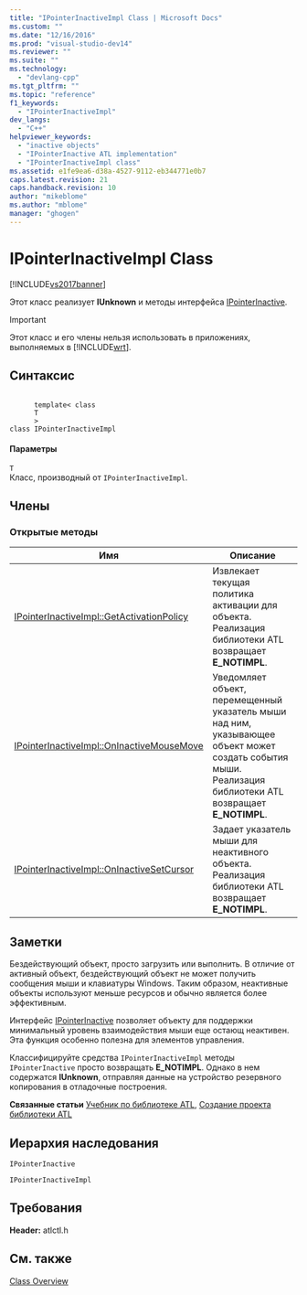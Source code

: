 ```yaml
---
title: "IPointerInactiveImpl Class | Microsoft Docs"
ms.custom: ""
ms.date: "12/16/2016"
ms.prod: "visual-studio-dev14"
ms.reviewer: ""
ms.suite: ""
ms.technology: 
  - "devlang-cpp"
ms.tgt_pltfrm: ""
ms.topic: "reference"
f1_keywords: 
  - "IPointerInactiveImpl"
dev_langs: 
  - "C++"
helpviewer_keywords: 
  - "inactive objects"
  - "IPointerInactive ATL implementation"
  - "IPointerInactiveImpl class"
ms.assetid: e1fe9ea6-d38a-4527-9112-eb344771e0b7
caps.latest.revision: 21
caps.handback.revision: 10
author: "mikeblome"
ms.author: "mblome"
manager: "ghogen"
---
```

# IPointerInactiveImpl Class
[!INCLUDE[vs2017banner](../../assembler/inline/includes/vs2017banner.md)]

Этот класс реализует **IUnknown** и методы интерфейса [IPointerInactive](http://msdn.microsoft.com/library/windows/desktop/ms693712).  
  
> [!IMPORTANT]
>  Этот класс и его члены нельзя использовать в приложениях, выполняемых в [!INCLUDE[wrt](../../atl/reference/includes/wrt_md.md)].  
  
## Синтаксис  
  
```  
  
      template< class   
      T  
      >  
class IPointerInactiveImpl  
```  
  
#### Параметры  
 `T`  
 Класс, производный от `IPointerInactiveImpl`.  
  
## Члены  
  
### Открытые методы  
  
|Имя|Описание|  
|---------|--------------|  
|[IPointerInactiveImpl::GetActivationPolicy](../Topic/IPointerInactiveImpl::GetActivationPolicy.md)|Извлекает текущая политика активации для объекта.  Реализация библиотеки ATL возвращает **E\_NOTIMPL**.|  
|[IPointerInactiveImpl::OnInactiveMouseMove](../Topic/IPointerInactiveImpl::OnInactiveMouseMove.md)|Уведомляет объект, перемещенный указатель мыши над ним, указывающее объект может создать события мыши.  Реализация библиотеки ATL возвращает **E\_NOTIMPL**.|  
|[IPointerInactiveImpl::OnInactiveSetCursor](../Topic/IPointerInactiveImpl::OnInactiveSetCursor.md)|Задает указатель мыши для неактивного объекта.  Реализация библиотеки ATL возвращает **E\_NOTIMPL**.|  
  
## Заметки  
 Бездействующий объект, просто загрузить или выполнить.  В отличие от активный объект, бездействующий объект не может получить сообщения мыши и клавиатуры Windows.  Таким образом, неактивные объекты используют меньше ресурсов и обычно является более эффективным.  
  
 Интерфейс [IPointerInactive](http://msdn.microsoft.com/library/windows/desktop/ms693712) позволяет объекту для поддержки минимальный уровень взаимодействия мыши еще остающ неактивен.  Эта функция особенно полезна для элементов управления.  
  
 Классифицируйте средства `IPointerInactiveImpl` методы `IPointerInactive` просто возвращать **E\_NOTIMPL**.  Однако в нем содержатся **IUnknown**, отправляя данные на устройство резервного копирования в отладочные построения.  
  
 **Связанные статьи** [Учебник по библиотеке ATL](../Topic/Active%20Template%20Library%20\(ATL\)%20Tutorial.md), [Создание проекта библиотеки ATL](../../atl/reference/creating-an-atl-project.md)  
  
## Иерархия наследования  
 `IPointerInactive`  
  
 `IPointerInactiveImpl`  
  
## Требования  
 **Header:**  atlctl.h  
  
## См. также  
 [Class Overview](../../atl/atl-class-overview.md)
